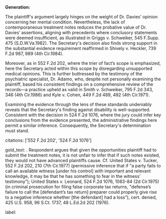 **Generation:**

The plaintiff's argument largely hinges on the weight of Dr. Davies’ opinion concerning her mental condition. Nevertheless, the lack of contemporaneous treatment notes reduces the probative value of Dr. Davies’ assertions, aligning with precedents where conclusory statements were deemed insufficient, as illustrated in Griggs v. Schweiker, 545 F.Supp. 475 (S.D.W.Va.1982). The Secretary's decision also finds strong support in the substantial evidence requirement reaffirmed in Shively v. Heckler, 739 F.2d 987, 989 (4th Cir.1984).

Moreover, as in 552 F.2d 202, where the trier of fact’s scope is emphasized, here the Secretary acted within this scope by disregarding unsupported medical opinions. This is further buttressed by the testimony of the psychiatric specialist, Dr. Adamo, who, despite not personally examining the plaintiff, based his consistent findings on a comprehensive review of the records—a practice upheld as valid in Smith v. Schweiker, 795 F.2d 343, 346 (4th Cir.1986) and Kyle v. Cohen, 449 F.2d 489, 492 (4th Cir.1971).

Examining the evidence through the lens of these standards undeniably reveals that the Secretary's finding against disability is well-supported. Consistent with the decision in 524 F.2d 1076, where the jury could infer key conclusions from the evidence presented, the administrative findings here permit a similar inference. Consequently, the Secretary's determination must stand.

citations: ['552 F.2d 202', '524 F.2d 1076']

gold_text: . Respondent argues that given the opportunities plaintiff had to submit the treatment notes, it is not unfair to infer that if such notes existed, they would not have advanced plaintiffs cause. Cf. United States v. Tucker, 552 F.2d 202, 210 (7th Cir.1977) (permissive inference that if "a party fails to call an available witness [under his control] with important and relevant knowledge, it may be that he has something to fear in the witness’ testimony”); United States v. Leonard, 524 F.2d 1076, 1083-84 (2d Cir.1975) (in criminal prosecution for filing false corporate tax returns, "defense’s failure to call the [defendant’s tax return] preparer could properly give rise to a negative inference whether [the defendant] had a loss”), cert. denied, 425 U.S. 958, 96 S.Ct. 1737, 48 L.Ed.2d 202 (1976).

label: 